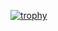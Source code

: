 
[![trophy](https://github-profile-trophy.vercel.app/?username=monolithprojects&theme=nord)](https://github.com/ryo-ma/github-profile-trophy)
